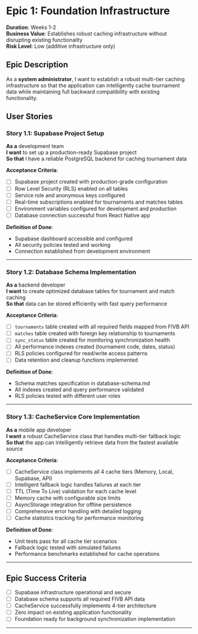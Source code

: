 # Epic 1: Foundation Infrastructure
**Duration**: Weeks 1-2  
**Business Value**: Establishes robust caching infrastructure without disrupting existing functionality  
**Risk Level**: Low (additive infrastructure only)

## Epic Description
As a **system administrator**, I want to establish a robust multi-tier caching infrastructure so that the application can intelligently cache tournament data while maintaining full backward compatibility with existing functionality.

## User Stories

### Story 1.1: Supabase Project Setup
**As a** development team  
**I want** to set up a production-ready Supabase project  
**So that** I have a reliable PostgreSQL backend for caching tournament data  

**Acceptance Criteria**:
- [ ] Supabase project created with production-grade configuration
- [ ] Row Level Security (RLS) enabled on all tables
- [ ] Service role and anonymous keys configured
- [ ] Real-time subscriptions enabled for tournaments and matches tables
- [ ] Environment variables configured for development and production
- [ ] Database connection successful from React Native app

**Definition of Done**:
- Supabase dashboard accessible and configured
- All security policies tested and working
- Connection established from development environment

---

### Story 1.2: Database Schema Implementation
**As a** backend developer  
**I want** to create optimized database tables for tournament and match caching  
**So that** data can be stored efficiently with fast query performance  

**Acceptance Criteria**:
- [ ] `tournaments` table created with all required fields mapped from FIVB API
- [ ] `matches` table created with foreign key relationship to tournaments
- [ ] `sync_status` table created for monitoring synchronization health
- [ ] All performance indexes created (tournament code, dates, status)
- [ ] RLS policies configured for read/write access patterns
- [ ] Data retention and cleanup functions implemented

**Definition of Done**:
- Schema matches specification in database-schema.md
- All indexes created and query performance validated
- RLS policies tested with different user roles

---

### Story 1.3: CacheService Core Implementation
**As a** mobile app developer  
**I want** a robust CacheService class that handles multi-tier fallback logic  
**So that** the app can intelligently retrieve data from the fastest available source  

**Acceptance Criteria**:
- [ ] CacheService class implements all 4 cache tiers (Memory, Local, Supabase, API)
- [ ] Intelligent fallback logic handles failures at each tier
- [ ] TTL (Time To Live) validation for each cache level
- [ ] Memory cache with configurable size limits
- [ ] AsyncStorage integration for offline persistence
- [ ] Comprehensive error handling with detailed logging
- [ ] Cache statistics tracking for performance monitoring

**Definition of Done**:
- Unit tests pass for all cache tier scenarios
- Fallback logic tested with simulated failures
- Performance benchmarks established for cache operations

---

## Epic Success Criteria
- [ ] Supabase infrastructure operational and secure
- [ ] Database schema supports all required FIVB API data
- [ ] CacheService successfully implements 4-tier architecture
- [ ] Zero impact on existing application functionality
- [ ] Foundation ready for background synchronization implementation

---

